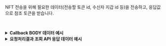 
NFT 전송을 위해 필요한 데이터(전송할 토큰 id, 수신자 지갑 id 등)을 전송하고, 응답값으로 참조 토큰을 받습니다.
<p><br/></p>

<details>
  <summary><b>Callback BODY 데이터 예시</b></summary>

  ```plaintext
  {
    "status": "COMPLETE",
    "request_id": "004e728d-5859-486a-b187-7d3caaf62637",
    "results": {
      "transaction_hash": "0xba0965b862f2decacb5599fc758ce9f2982319cfe8d050c970df2a27385d2131",
      "transaction_gas_used": 162789,
      "requested_at": "2024-07-16T23:22:51+09:00",
      "finished_at": "2024-07-17T08:22:56+09:00"
    },
  }
  ```
</details>

<details>
  <summary><b>요청처리결과 조회 API 응답 데이터 예시</b></summary>

  ```plaintext
  {
      "code": "20000",
      "message": "SUCCESS",
      "request_id": "004e728d-5859-486a-b187-7d3caaf62637",
      "status": "COMPLETE",
      "results": {
          "transaction_hash": "0xba0965b862f2decacb5599fc758ce9f2982319cfe8d050c970df2a27385d2131",
          "transaction_gas_used": 162789,
          "requested_at": "2024-07-16T23:22:51+09:00",
          "finished_at": "2024-07-17T08:22:56+09:00"
      }
  }
  ```
</details>